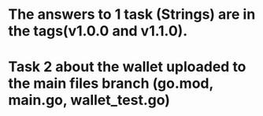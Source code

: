 # The answers to 1 task (Strings) are in the tags(v1.0.0 and v1.1.0).
# Task 2 about the wallet uploaded to the main files branch (go.mod, main.go, wallet_test.go)
